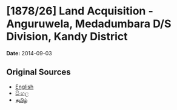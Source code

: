# [1878/26] Land Acquisition - Anguruwela, Medadumbara D/S Division, Kandy District

**Date:** 2014-09-03

## Original Sources

- [English](https://documents.gov.lk/view/extra-gazettes/2014/9/1878-26_E.pdf)
- [සිංහල](https://documents.gov.lk/view/extra-gazettes/2014/9/1878-26_S.pdf)
- [தமிழ்](https://documents.gov.lk/view/extra-gazettes/2014/9/1878-26_T.pdf)
